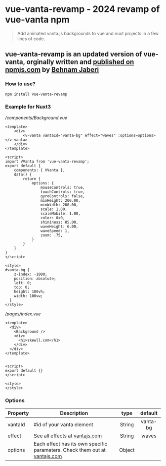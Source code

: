 # vue-vanta-revamp - 2024 revamp of vue-vanta npm

> Add animated vanta.js backgrounds to vue and nuxt projects in a few lines of code.

## vue-vanta-revamp is an updated version of vue-vanta, orginally written and [published on npmjs.com](https://www.npmjs.com/package/vue-vanta) by [Behnam Jaberi](https://github.com/behnamjz)

### How to use?
```bash
npm install vue-vanta-revamp
```

### Example for Nuxt3

_/components/Background.vue_
```vue
<template>
    <div>   
        <v-vanta vantaId="vanta-bg" effect="waves" :options=options></v-vanta>
    </div>
</template>
  
<script>
import VVanta from 'vue-vanta-revamp';
export default {
    components: { VVanta },
    data() {
        return {
            options: {
                mouseControls: true,
                touchControls: true,
                gyroControls: false,
                minHeight: 200.00,
                minWidth: 200.00,
                scale: 1.00,
                scaleMobile: 1.00,
                color: 0x0,
                shininess: 85.00,
                waveHeight: 6.00,
                waveSpeed: 1,
                zoom: .75,
            }
        }
    }
}
</script>
  
<style>
#vanta-bg {
    z-index: -1000;
    position: absolute;
    left: 0;
    top: 0;
    height: 100vh;
    width: 100vw;
  }
</style>

```


_/pages/index.vue_
```vue
<template>
  <div>
    <Background />
    <div>
      <h1>skewll.com</h1>
    </div>
  </div>
</template>


<script>
export default {}
</script>

<style>
</style>
```

### Options
|    Property    |    Description   |   type   |	default	|
| -----------------  | ---------------- | :--------: | :----------: |
| vantaId | #id of your vanta element | String | vanta-bg |
| effect         | See all effects at [vantajs.com](www.vantajs.com) | String | waves |
| options  | Each effect has its own specific parameters. Check them out at [vantajs.com](www.vantajs.com) | Object | |
